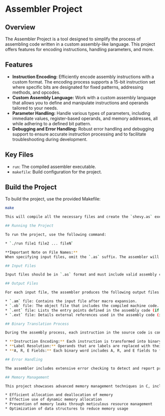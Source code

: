 # Assembler Project

## Overview
The Assembler Project is a tool designed to simplify the process of assembling code written in a custom assembly-like language. This project offers features for encoding instructions, handling parameters, and more.

## Features
- **Instruction Encoding:** Efficiently encode assembly instructions with a custom format. The encoding process supports a 15-bit instruction set where specific bits are designated for fixed patterns, addressing methods, and opcodes.  
- **Custom Assembly Language:** Work with a custom assembly language that allows you to define and manipulate instructions and operands tailored to your needs.  
- **Parameter Handling:** Handle various types of parameters, including immediate values, register-based operands, and memory addresses, all while adhering to a defined bit pattern.  
- **Debugging and Error Handling:** Robust error handling and debugging support to ensure accurate instruction processing and to facilitate troubleshooting during development.  

## Key Files
- `run`: The compiled assembler executable.  
- `makefile`: Build configuration for the project.  

## Build the Project
To build the project, use the provided Makefile:

```bash
make

This will compile all the necessary files and create the `shevy.as` executable.

## Running the Project

To run the project, use the following command:

* `./run file1 file2 ... fileN`

**Important Note on File Names:**
When specifying input files, omit the `.as` suffix. The assembler will automatically add `.as` to the input file names.

## Input Files

Input files should be in `.as` format and must include valid assembly code that adheres to the specified language syntax.

## Output Files

For each input file, the assembler produces the following output files:

* `.am` file: Contains the input file after macro expansion.
* `.ob` file: The object file that includes the compiled machine code.
* `.ent` file: Lists the entry points defined in the assembly code (if any).
* `.ext` file: Details external references used in the assembly code (if any).

## Binary Translation Process

During the assembly process, each instruction in the source code is converted into binary machine code through the following steps:

* **Instruction Encoding:** Each instruction is transformed into binary, with both the operation code (opcode) and operands encoded based on the chosen addressing mode (e.g., immediate, direct, or indirect).
* **Label Resolution:** Operands that are labels are replaced with their respective memory addresses from the symbol table. External references are noted and marked in the binary output.
* **A, R, E Fields:** Each binary word includes A, R, and E fields to facilitate proper linkage and loading of the machine code.

## Error Handling

The assembler includes extensive error checking to detect and report problems such as syntax errors, undefined symbols, undefined operations, and other problems that arise during the assembly process.

## Memory Management

This project showcases advanced memory management techniques in C, including:

* Efficient allocation and deallocation of memory
* Effective use of dynamic memory allocation
* Prevention of memory leaks through meticulous resource management
* Optimization of data structures to reduce memory usage

